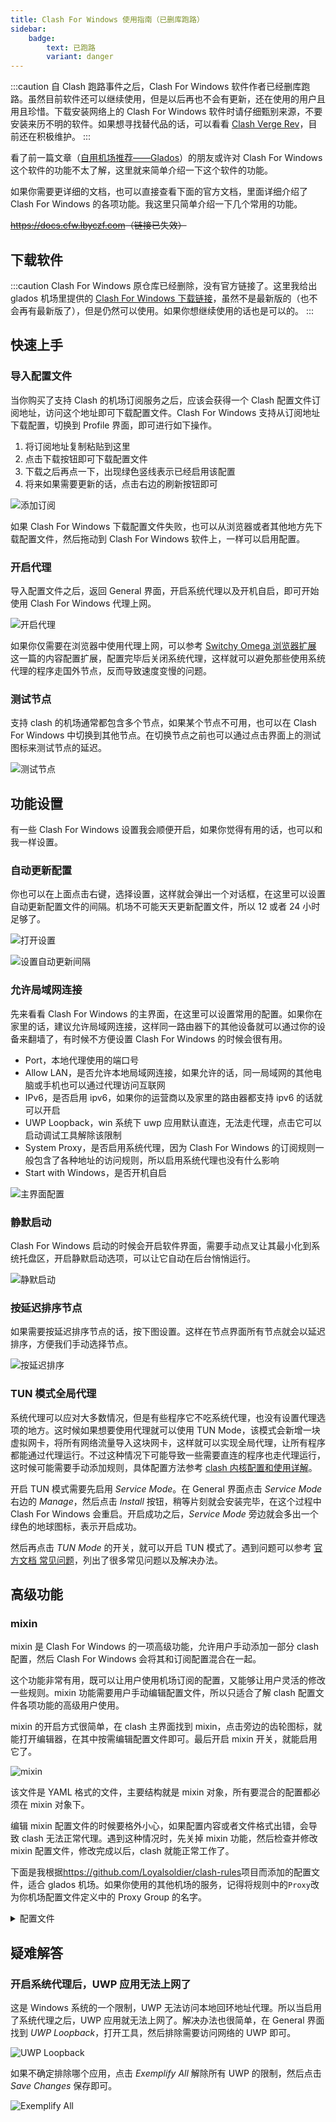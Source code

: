 ```yaml
---
title: Clash For Windows 使用指南（已删库跑路）
sidebar:
    badge:
        text: 已跑路
        variant: danger
---
```


:::caution
自 Clash 跑路事件之后，Clash For Windows 软件作者已经删库跑路。虽然目前软件还可以继续使用，但是以后再也不会有更新，还在使用的用户且用且珍惜。下载安装网络上的 Clash For Windows 软件时请仔细甄别来源，不要安装来历不明的软件。如果想寻找替代品的话，可以看看 [Clash Verge Rev](/proxy/clash-verge-rev)，目前还在积极维护。
:::

看了前一篇文章（[自用机场推荐——Glados](/airport/glados)）的朋友或许对 Clash For Windows 这个软件的功能不太了解，这里就来简单介绍一下这个软件的功能。

如果你需要更详细的文档，也可以直接查看下面的官方文档，里面详细介绍了 Clash For Windows 的各项功能。我这里只简单介绍一下几个常用的功能。

~~<https://docs.cfw.lbyczf.com>（链接已失效）~~

## 下载软件

:::caution
Clash For Windows 原仓库已经删除，没有官方链接了。这里我给出 glados 机场里提供的 [Clash For Windows 下载链接](https://glados.one/tools/Clash.for.Windows.Setup.exe)，虽然不是最新版的（也不会再有最新版了），但是仍然可以使用。如果你想继续使用的话也是可以的。
:::

## 快速上手

### 导入配置文件

当你购买了支持 Clash 的机场订阅服务之后，应该会获得一个 Clash 配置文件订阅地址，访问这个地址即可下载配置文件。Clash For Windows 支持从订阅地址下载配置，切换到 Profile 界面，即可进行如下操作。

1. 将订阅地址复制粘贴到这里
1. 点击下载按钮即可下载配置文件
1. 下载之后再点一下，出现绿色竖线表示已经启用该配置
1. 将来如果需要更新的话，点击右边的刷新按钮即可

![添加订阅](../../../assets/image/cfw-profile.png)

如果 Clash For Windows 下载配置文件失败，也可以从浏览器或者其他地方先下载配置文件，然后拖动到 Clash For Windows 软件上，一样可以启用配置。

### 开启代理

导入配置文件之后，返回 General 界面，开启系统代理以及开机自启，即可开始使用 Clash For Windows 代理上网。

![开启代理](../../../assets/image/cfw-start.png)

如果你仅需要在浏览器中使用代理上网，可以参考 [Switchy Omega 浏览器扩展](/proxy/switchyomega) 这一篇的内容配置扩展，配置完毕后关闭系统代理，这样就可以避免那些使用系统代理的程序走国外节点，反而导致速度变慢的问题。

### 测试节点

支持 clash 的机场通常都包含多个节点，如果某个节点不可用，也可以在 Clash For Windows 中切换到其他节点。在切换节点之前也可以通过点击界面上的测试图标来测试节点的延迟。

![测试节点](../../../assets/image/cfw-proxies.png)

## 功能设置

有一些 Clash For Windows 设置我会顺便开启，如果你觉得有用的话，也可以和我一样设置。

### 自动更新配置

你也可以在上面点击右键，选择设置，这样就会弹出一个对话框，在这里可以设置自动更新配置文件的间隔。机场不可能天天更新配置文件，所以 12 或者 24 小时足够了。

![打开设置](../../../assets/image/cfw-profile-settings.png)

![设置自动更新间隔](../../../assets/image/cfw-autoupdate.png)

### 允许局域网连接

先来看看 Clash For Windows 的主界面，在这里可以设置常用的配置。如果你在家里的话，建议允许局域网连接，这样同一路由器下的其他设备就可以通过你的设备来翻墙了，有时候不方便设置 Clash For Windows 的时候会很有用。

- Port，本地代理使用的端口号
- Allow LAN，是否允许本地局域网连接，如果允许的话，同一局域网的其他电脑或手机也可以通过代理访问互联网
- IPv6，是否启用 ipv6，如果你的运营商以及家里的路由器都支持 ipv6 的话就可以开启
- UWP Loopback，win 系统下 uwp 应用默认直连，无法走代理，点击它可以启动调试工具解除该限制
- System Proxy，是否启用系统代理，因为 Clash For Windows 的订阅规则一般包含了各种地址的访问规则，所以启用系统代理也没有什么影响
- Start with Windows，是否开机自启

![主界面配置](../../../assets/image/cfw-general.png)

### 静默启动

Clash For Windows 启动的时候会开启软件界面，需要手动点叉让其最小化到系统托盘区，开启静默启动选项，可以让它自动在后台悄悄运行。

![静默启动](../../../assets/image/cfw-silent-start.png)

### 按延迟排序节点

如果需要按延迟排序节点的话，按下图设置。这样在节点界面所有节点就会以延迟排序，方便我们手动选择节点。

![按延迟排序](../../../assets/image/cfw-orderby-latency.png)

### TUN 模式全局代理

系统代理可以应对大多数情况，但是有些程序它不吃系统代理，也没有设置代理选项的地方。这时候如果想要使用代理就可以使用 TUN Mode，该模式会新增一块虚拟网卡，将所有网络流量导入这块网卡，这样就可以实现全局代理，让所有程序都能通过代理运行。不过这种情况下可能导致一些需要直连的程序也走代理运行，这时候可能需要手动添加规则，具体配置方法参考 [clash 内核配置和使用详解](/proxy/clash)。

开启 TUN 模式需要先启用 *Service Mode*。在 General 界面点击 *Service Mode* 右边的 *Manage*，然后点击 *Install* 按钮，稍等片刻就会安装完毕，在这个过程中 Clash For Windows 会重启。开启成功之后，*Service Mode* 旁边就会多出一个绿色的地球图标，表示开启成功。

然后再点击 *TUN Mode* 的开关，就可以开启 TUN 模式了。遇到问题可以参考 [官方文档 常见问题](https://docs.cfw.lbyczf.com/contents/questions.html)，列出了很多常见问题以及解决办法。

## 高级功能

### mixin

mixin 是 Clash For Windows 的一项高级功能，允许用户手动添加一部分 clash 配置，然后 Clash For Windows 会将其和订阅配置混合在一起。

这个功能非常有用，既可以让用户使用机场订阅的配置，又能够让用户灵活的修改一些规则。mixin 功能需要用户手动编辑配置文件，所以只适合了解 clash 配置文件各项功能的高级用户使用。

mixin 的开启方式很简单，在 clash 主界面找到 mixin，点击旁边的齿轮图标，就能打开编辑器，在其中按需编辑配置文件即可。最后开启 mixin 开关，就能启用它了。

![mixin](../../../assets/image/cfw-mixin.png)

该文件是 YAML 格式的文件，主要结构就是 mixin 对象，所有要混合的配置都必须在 mixin 对象下。

编辑 mixin 配置文件的时候要格外小心，如果配置内容或者文件格式出错，会导致 clash 无法正常代理。遇到这种情况时，先关掉 mixin 功能，然后检查并修改 mixin 配置文件，修改完成以后，clash 就能正常工作了。

下面是我根据<https://github.com/Loyalsoldier/clash-rules>项目而添加的配置文件，适合 glados 机场。如果你使用的其他机场的服务，记得将规则中的`Proxy`改为你机场配置文件定义中的 Proxy Group 的名字。

<details>
  <summary>配置文件</summary>

```yaml
mixin: # object
  rule-providers:
    reject:
      type: http
      behavior: domain
      url: "https://cdn.jsdelivr.net/gh/Loyalsoldier/clash-rules@release/reject.txt"
      path: ./ruleset/reject.yaml
      interval: 86400

    icloud:
      type: http
      behavior: domain
      url: "https://cdn.jsdelivr.net/gh/Loyalsoldier/clash-rules@release/icloud.txt"
      path: ./ruleset/icloud.yaml
      interval: 86400

    apple:
      type: http
      behavior: domain
      url: "https://cdn.jsdelivr.net/gh/Loyalsoldier/clash-rules@release/apple.txt"
      path: ./ruleset/apple.yaml
      interval: 86400

    google:
      type: http
      behavior: domain
      url: "https://cdn.jsdelivr.net/gh/Loyalsoldier/clash-rules@release/google.txt"
      path: ./ruleset/google.yaml
      interval: 86400

    proxy:
      type: http
      behavior: domain
      url: "https://cdn.jsdelivr.net/gh/Loyalsoldier/clash-rules@release/proxy.txt"
      path: ./ruleset/proxy.yaml
      interval: 86400

    direct:
      type: http
      behavior: domain
      url: "https://cdn.jsdelivr.net/gh/Loyalsoldier/clash-rules@release/direct.txt"
      path: ./ruleset/direct.yaml
      interval: 86400

    private:
      type: http
      behavior: domain
      url: "https://cdn.jsdelivr.net/gh/Loyalsoldier/clash-rules@release/private.txt"
      path: ./ruleset/private.yaml
      interval: 86400

    gfw:
      type: http
      behavior: domain
      url: "https://cdn.jsdelivr.net/gh/Loyalsoldier/clash-rules@release/gfw.txt"
      path: ./ruleset/gfw.yaml
      interval: 86400

    greatfire:
      type: http
      behavior: domain
      url: "https://cdn.jsdelivr.net/gh/Loyalsoldier/clash-rules@release/greatfire.txt"
      path: ./ruleset/greatfire.yaml
      interval: 86400

    tld-not-cn:
      type: http
      behavior: domain
      url: "https://cdn.jsdelivr.net/gh/Loyalsoldier/clash-rules@release/tld-not-cn.txt"
      path: ./ruleset/tld-not-cn.yaml
      interval: 86400

    telegramcidr:
      type: http
      behavior: ipcidr
      url: "https://cdn.jsdelivr.net/gh/Loyalsoldier/clash-rules@release/telegramcidr.txt"
      path: ./ruleset/telegramcidr.yaml
      interval: 86400

    cncidr:
      type: http
      behavior: ipcidr
      url: "https://cdn.jsdelivr.net/gh/Loyalsoldier/clash-rules@release/cncidr.txt"
      path: ./ruleset/cncidr.yaml
      interval: 86400

    lancidr:
      type: http
      behavior: ipcidr
      url: "https://cdn.jsdelivr.net/gh/Loyalsoldier/clash-rules@release/lancidr.txt"
      path: ./ruleset/lancidr.yaml
      interval: 86400

    applications:
      type: http
      behavior: classical
      url: "https://cdn.jsdelivr.net/gh/Loyalsoldier/clash-rules@release/applications.txt"
      path: ./ruleset/applications.yaml
      interval: 86400
  rules:
    - RULE-SET,applications,DIRECT
    - DOMAIN,clash.razord.top,DIRECT
    - DOMAIN,yacd.haishan.me,DIRECT
    - DOMAIN-SUFFIX,test-ipv6.com,DIRECT
    - DOMAIN-SUFFIX,speedtest.com,DIRECT
    - RULE-SET,private,DIRECT
    - RULE-SET,reject,REJECT
    - RULE-SET,icloud,DIRECT
    - RULE-SET,apple,DIRECT
    - RULE-SET,google,DIRECT
    - RULE-SET,direct,DIRECT
    - RULE-SET,lancidr,DIRECT
    - RULE-SET,cncidr,DIRECT
    - RULE-SET,proxy,Proxy
    - RULE-SET,telegramcidr,Proxy
    - GEOIP,LAN,DIRECT
    - GEOIP,CN,DIRECT
    - MATCH,Proxy
```

</details>

## 疑难解答

### 开启系统代理后，UWP 应用无法上网了

这是 Windows 系统的一个限制，UWP 无法访问本地回环地址代理。所以当启用了系统代理之后，UWP 应用就无法上网了。解决办法也很简单，在 General 界面找到 *UWP Loopback*，打开工具，然后排除需要访问网络的 UWP 即可。

![UWP Loopback](../../../assets/image/cfw-uwp-loopback.png)

如果不确定排除哪个应用，点击 *Exemplify All* 解除所有 UWP 的限制，然后点击 *Save Changes* 保存即可。

![Exemplify All](../../../assets/image/cfw-uwp-loopback-acleu.png)
